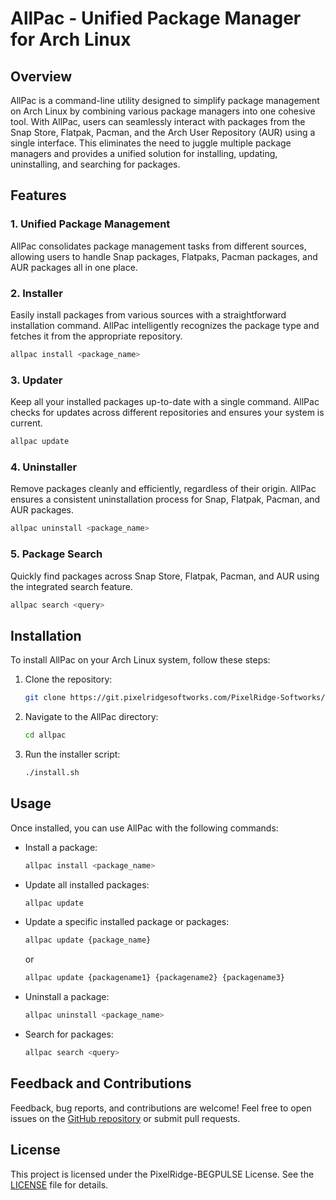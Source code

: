 # AllPac - Unified Package Manager for Arch Linux

## Overview

AllPac is a command-line utility designed to simplify package management on Arch Linux by combining various package managers into one cohesive tool. With AllPac, users can seamlessly interact with packages from the Snap Store, Flatpak, Pacman, and the Arch User Repository (AUR) using a single interface. This eliminates the need to juggle multiple package managers and provides a unified solution for installing, updating, uninstalling, and searching for packages.

## Features

### 1. Unified Package Management

AllPac consolidates package management tasks from different sources, allowing users to handle Snap packages, Flatpaks, Pacman packages, and AUR packages all in one place.

### 2. Installer

Easily install packages from various sources with a straightforward installation command. AllPac intelligently recognizes the package type and fetches it from the appropriate repository.

```bash
allpac install <package_name>
```

### 3. Updater

Keep all your installed packages up-to-date with a single command. AllPac checks for updates across different repositories and ensures your system is current.

```bash
allpac update
```

### 4. Uninstaller

Remove packages cleanly and efficiently, regardless of their origin. AllPac ensures a consistent uninstallation process for Snap, Flatpak, Pacman, and AUR packages.

```bash
allpac uninstall <package_name>
```

### 5. Package Search

Quickly find packages across Snap Store, Flatpak, Pacman, and AUR using the integrated search feature.

```bash
allpac search <query>
```

## Installation

To install AllPac on your Arch Linux system, follow these steps:

1. Clone the repository:
   ```bash
   git clone https://git.pixelridgesoftworks.com/PixelRidge-Softworks/AllPac.git
   ```

2. Navigate to the AllPac directory:
   ```bash
   cd allpac
   ```

3. Run the installer script:
   ```bash
   ./install.sh
   ```

## Usage

Once installed, you can use AllPac with the following commands:

- Install a package:
  ```bash
  allpac install <package_name>
  ```

- Update all installed packages:
  ```bash
  allpac update
  ```

- Update a specific installed package or packages:
  ```bash
  allpac update {package_name}
  ```
  or
  ```bash
  allpac update {packagename1} {packagename2} {packagename3}
  ```

- Uninstall a package:
  ```bash
  allpac uninstall <package_name>
  ```

- Search for packages:
  ```bash
  allpac search <query>
  ```

## Feedback and Contributions

Feedback, bug reports, and contributions are welcome! Feel free to open issues on the [GitHub repository](https://github.com/yourusername/allpac) or submit pull requests.

## License

This project is licensed under the PixelRidge-BEGPULSE License. See the [LICENSE](LICENSE) file for details.
